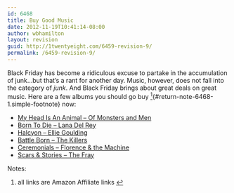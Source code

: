 ```yaml
---
id: 6468
title: Buy Good Music
date: 2012-11-19T10:41:14-08:00
author: wbhamilton
layout: revision
guid: http://1twentyeight.com/6459-revision-9/
permalink: /6459-revision-9/
---
```

Black Friday has become a ridiculous excuse to partake in the accumulation of junk&#8230;but that&#8217;s a rant for another day. Music, however, does not fall into the category of _junk_. And Black Friday brings about great deals on great music. Here are a few albums you should go buy [<sup>1</sup>](#note-6468-1 "all links are Amazon Affiliate links"){#return-note-6468-1.simple-footnote} now:

  * [My Head Is An Animal &#8211; Of Monsters and Men](http://www.amazon.com/gp/product/B007MU85D0/ref=as_li_ss_tl?ie=UTF8&camp=1789&creative=390957&creativeASIN=B007MU85D0&linkCode=as2&tag=1twentyeight-20)<img style="border: none !important; margin: 0px !important;" src="http://www.assoc-amazon.com/e/ir?t=1twentyeight-20&l=as2&o=1&a=B007MU85D0" alt="" width="1" height="1" border="0" />
  * [Born To Die &#8211; Lana Del Rey](http://www.amazon.com/gp/product/B006ZDS7CE/ref=as_li_ss_tl?ie=UTF8&camp=1789&creative=390957&creativeASIN=B006ZDS7CE&linkCode=as2&tag=1twentyeight-20)<img style="border: none !important; margin: 0px !important;" src="http://www.assoc-amazon.com/e/ir?t=1twentyeight-20&l=as2&o=1&a=B006ZDS7CE" alt="" width="1" height="1" border="0" />
  * [Halcyon &#8211; Ellie Goulding](http://www.amazon.com/gp/product/B009IQ0TGM/ref=as_li_ss_tl?ie=UTF8&camp=1789&creative=390957&creativeASIN=B009IQ0TGM&linkCode=as2&tag=1twentyeight-20)<img style="border: none !important; margin: 0px !important;" src="http://www.assoc-amazon.com/e/ir?t=1twentyeight-20&l=as2&o=1&a=B009IQ0TGM" alt="" width="1" height="1" border="0" />
  * [Battle Born &#8211; The Killers](http://www.amazon.com/gp/product/B00973DDN2/ref=as_li_ss_tl?ie=UTF8&camp=1789&creative=390957&creativeASIN=B00973DDN2&linkCode=as2&tag=1twentyeight-20)<img style="border: none !important; margin: 0px !important;" src="http://www.assoc-amazon.com/e/ir?t=1twentyeight-20&l=as2&o=1&a=B00973DDN2" alt="" width="1" height="1" border="0" />
  * [Ceremonials &#8211; Florence & the Machine](http://www.amazon.com/gp/product/B005RAO0GS/ref=as_li_ss_tl?ie=UTF8&camp=1789&creative=390957&creativeASIN=B005RAO0GS&linkCode=as2&tag=1twentyeight-20)<img style="border: none !important; margin: 0px !important;" src="http://www.assoc-amazon.com/e/ir?t=1twentyeight-20&l=as2&o=1&a=B005RAO0GS" alt="" width="1" height="1" border="0" />
  * [Scars & Stories &#8211; The Fray](http://www.amazon.com/gp/product/B0071FBARY/ref=as_li_ss_tl?ie=UTF8&camp=1789&creative=390957&creativeASIN=B0071FBARY&linkCode=as2&tag=1twentyeight-20)<img style="border: none !important; margin: 0px !important;" src="http://www.assoc-amazon.com/e/ir?t=1twentyeight-20&l=as2&o=1&a=B0071FBARY" alt="" width="1" height="1" border="0" />

<div class="simple-footnotes">
  <p class="notes">
    Notes:
  </p>
  
  <ol>
    <li id="note-6468-1">
      all links are Amazon Affiliate links <a href="#return-note-6468-1">&#8617;</a>
    </li>
  </ol>
</div>